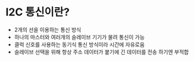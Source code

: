 # I2C 통신이란?
+ 2개의 선을 이용하는 통신 방식
+ 하나의 마스터와 여러개의 슬레이브 기기가 물려 통신이 가능
+ 클럭 신호를 사용하는 동기식 통신 방식이라 시간에 자유로움
+ 슬레이브 선택을 위해 항상 주소 데이터가 붙기에 긴 데이터를 전송 하기엔 부적합
